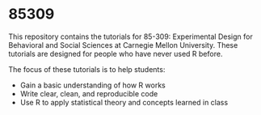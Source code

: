 # 85309

This repository contains the tutorials for 85-309: Experimental Design for Behavioral and Social Sciences at Carnegie Mellon University. These tutorials are designed for people who have never used R before.

The focus of these tutorials is to help students:
- Gain a basic understanding of how R works
- Write clear, clean, and reproducible code
- Use R to apply statistical theory and concepts learned in class
